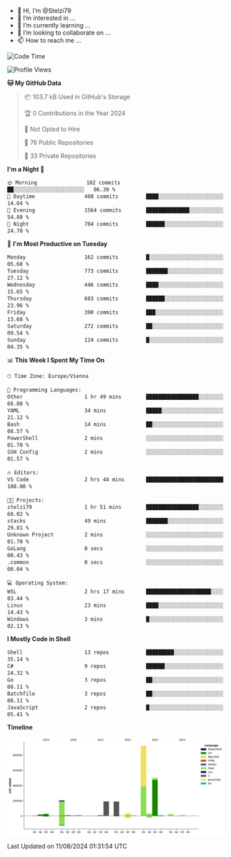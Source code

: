 - 👋 Hi, I’m @Stelzi79
- 👀 I’m interested in ...
- 🌱 I’m currently learning ...
- 💞️ I’m looking to collaborate on ...
- 📫 How to reach me ...

<!--START_SECTION:waka-->
![Code Time](http://img.shields.io/badge/Code%20Time-1%2C018%20hrs%204%20mins-blue)

![Profile Views](http://img.shields.io/badge/Profile%20Views-0-blue)

**🐱 My GitHub Data** 

> 📦 103.7 kB Used in GitHub's Storage 
 > 
> 🏆 0 Contributions in the Year 2024
 > 
> 🚫 Not Opted to Hire
 > 
> 📜 76 Public Repositories 
 > 
> 🔑 33 Private Repositories 
 > 
**I'm a Night 🦉** 

```text
🌞 Morning                182 commits         ██░░░░░░░░░░░░░░░░░░░░░░░   06.39 % 
🌆 Daytime                400 commits         ████░░░░░░░░░░░░░░░░░░░░░   14.04 % 
🌃 Evening                1564 commits        ██████████████░░░░░░░░░░░   54.88 % 
🌙 Night                  704 commits         ██████░░░░░░░░░░░░░░░░░░░   24.70 % 
```
📅 **I'm Most Productive on Tuesday** 

```text
Monday                   162 commits         █░░░░░░░░░░░░░░░░░░░░░░░░   05.68 % 
Tuesday                  773 commits         ███████░░░░░░░░░░░░░░░░░░   27.12 % 
Wednesday                446 commits         ████░░░░░░░░░░░░░░░░░░░░░   15.65 % 
Thursday                 683 commits         ██████░░░░░░░░░░░░░░░░░░░   23.96 % 
Friday                   390 commits         ███░░░░░░░░░░░░░░░░░░░░░░   13.68 % 
Saturday                 272 commits         ██░░░░░░░░░░░░░░░░░░░░░░░   09.54 % 
Sunday                   124 commits         █░░░░░░░░░░░░░░░░░░░░░░░░   04.35 % 
```


📊 **This Week I Spent My Time On** 

```text
🕑︎ Time Zone: Europe/Vienna

💬 Programming Languages: 
Other                    1 hr 49 mins        █████████████████░░░░░░░░   66.88 % 
YAML                     34 mins             █████░░░░░░░░░░░░░░░░░░░░   21.12 % 
Bash                     14 mins             ██░░░░░░░░░░░░░░░░░░░░░░░   08.57 % 
PowerShell               2 mins              ░░░░░░░░░░░░░░░░░░░░░░░░░   01.70 % 
SSH Config               2 mins              ░░░░░░░░░░░░░░░░░░░░░░░░░   01.57 % 

🔥 Editors: 
VS Code                  2 hrs 44 mins       █████████████████████████   100.00 % 

🐱‍💻 Projects: 
stelzi79                 1 hr 51 mins        █████████████████░░░░░░░░   68.02 % 
stacks                   49 mins             ███████░░░░░░░░░░░░░░░░░░   29.81 % 
Unknown Project          2 mins              ░░░░░░░░░░░░░░░░░░░░░░░░░   01.70 % 
GoLang                   0 secs              ░░░░░░░░░░░░░░░░░░░░░░░░░   00.43 % 
.common                  0 secs              ░░░░░░░░░░░░░░░░░░░░░░░░░   00.04 % 

💻 Operating System: 
WSL                      2 hrs 17 mins       █████████████████████░░░░   83.44 % 
Linux                    23 mins             ████░░░░░░░░░░░░░░░░░░░░░   14.43 % 
Windows                  3 mins              █░░░░░░░░░░░░░░░░░░░░░░░░   02.13 % 
```

**I Mostly Code in Shell** 

```text
Shell                    13 repos            █████████░░░░░░░░░░░░░░░░   35.14 % 
C#                       9 repos             ██████░░░░░░░░░░░░░░░░░░░   24.32 % 
Go                       3 repos             ██░░░░░░░░░░░░░░░░░░░░░░░   08.11 % 
Batchfile                3 repos             ██░░░░░░░░░░░░░░░░░░░░░░░   08.11 % 
JavaScript               2 repos             █░░░░░░░░░░░░░░░░░░░░░░░░   05.41 % 
```



**Timeline**

![Lines of Code chart](https://raw.githubusercontent.com/Stelzi79/Stelzi79/main/assets/bar_graph.png)


 Last Updated on 11/08/2024 01:31:54 UTC
<!--END_SECTION:waka-->

<!---
Stelzi79/Stelzi79 is a ✨ special ✨ repository because its `README.md` (this file) appears on your GitHub profile.
You can click the Preview link to take a look at your changes.
--->
